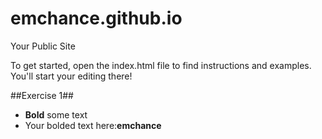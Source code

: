 emchance.github.io
=====================

Your Public Site

To get started, open the index.html file to find instructions and examples. You'll start your editing there!

##Exercise 1##

  * **Bold** some text
  * Your bolded text here:**emchance**
